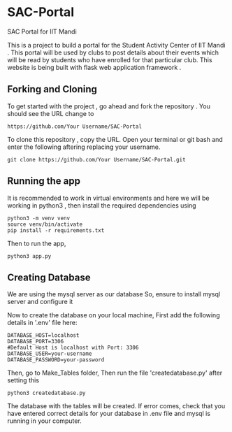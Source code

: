 # SAC-Portal
SAC Portal for IIT Mandi

This is a project to build a portal for the Student Activity Center of IIT Mandi . This portal will be used by clubs to post details about their events which will be read by students who have enrolled for that particular club. This website is being built with flask web application framework .

Forking and Cloning
---
To get started with the project , go ahead and fork the repository . You should see the URL change to
```
https://github.com/Your Username/SAC-Portal
```
To clone this repository , copy the URL. Open your terminal or git bash and enter the following aftering replacing your username. 
```
git clone https://github.com/Your Username/SAC-Portal.git
```

Running the app
---

It is recommended to work in virtual environments and here we will be working in python3 , then install the required dependencies using
```
python3 -m venv venv 
source venv/bin/activate
pip install -r requirements.txt
```

Then to run the app,
```
python3 app.py
```

Creating Database
---

We are using the mysql server as our database
So, ensure to install mysql server and configure it

Now to create the database on your local machine,
First add the following details in '.env' file here:
```
DATABASE_HOST=localhost
DATABASE_PORT=3306
#Default Host is localhost with Port: 3306
DATABASE_USER=your-username
DATABASE_PASSWORD=your-password
```

Then, go to Make_Tables folder,
Then run the file 'createdatabase.py' after setting this
```
python3 createdatabase.py
```

The database with the tables will be created. If error comes, check that you have entered correct details for your database in .env file and mysql is running in your computer.




